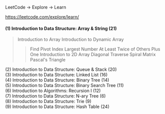 LeetCode -> Explore -> Learn

https://leetcode.com/explore/learn/

#### (1)	Introduction to Data Structure: Array & String (21)     
> Introduction to Array
> Introduction to Dynamic Array
>> Find Pivot Index
>> Largest Number At Least Twice of Others
>> Plus One
> Introduction to 2D Array
>> Diagonal Traverse
>> Spiral Matrix
>> Pascal's Triangle

(2)	Introduction to Data Structure: Queue & Stack (20)    
(3)	Introduction to Data Structure: Linked List (16)     
(4)	Introduction to Data Structure: Binary Tree (14)     
(5)	Introduction to Data Structure: Binary Search Tree (11)    
(6)	Introduction to Algorithms: Recursion I (12)   
(7)	Introduction to Data Structure: N-ary Tree (6)   
(8)	Introduction to Data Structure: Trie (9)    
(9)	Introduction to Data Structure: Hash Table (24)
